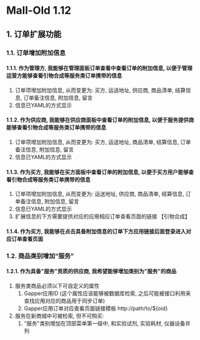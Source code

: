 # Mall-Old 1.12

## 1. 订单扩展功能

### 1.1. 订单增加附加信息

####  1.1.1. 作为管理方, 我能够在管理面板订单查看中查看订单的附加信息, 以便于管理运营方能够查看引物合成等服务类订单携带的信息
1. 订单项增加附加信息, 从而变更为: 买方, 运送地址, 供应商, 商品清单, 结算信息, 订单备注信息, 附加信息, 留言
2. 信息已YAML的方式显示

#### 1.1.2. 作为供应商, 我能够在供应商面板中查看订单的附加信息, 以便于服务提供商能够查看引物合成等服务类订单携带的信息
1. 订单项增加附加信息, 从而变更为: 买方, 运送地址, 商品清单, 结算信息, 订单备注信息, 附加信息, 留言
2. 信息已YAML的方式显示

#### 1.1.3. 作为买方, 我能够在买方面板中查看订单的附加信息, 以便于买方用户能够查看引物合成等服务类订单携带的信息
1. 订单项增加附加信息, 从而变更为: 运送地址, 供应商, 商品清单, 结算信息, 订单备注信息, 附加信息, 留言
2. 信息已YAML的方式显示
3. 扩展信息的下方需要提供对应的应用相应订单查看页面的链接 【引物合成】

#### 1.1.4. 作为买方, 我能够在点击具备附加信息的订单下方应用链接后面登录进入对应订单查看页面


### 1.2. 商品类别增加“服务”
#### 1.2.1. 作为具备"服务"资质的供应商,  我希望能够增加类别为"服务"的商品
1. 服务类商品必须以下可自定义的属性
    1. Gapper应用ID (这个属性应该能够被数据库检索, 之后可能被接口利用来查找应用对应的商品用于同步订单)
    2. Gapper应用订单对应查看页面链接模板 http://path/to/${oid}
2. 服务在新商城中可被检索, 但不可购买:
    1. "服务"类别增加在顶部菜单第一级中, 和实验试剂, 实验耗材, 仪器设备并列
